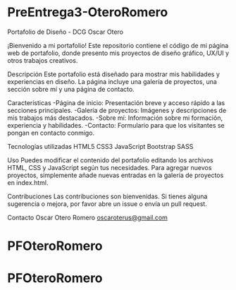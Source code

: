 # PreEntrega3-OteroRomero

Portafolio de Diseño - DCG Oscar Otero

¡Bienvenido a mi portafolio! Este repositorio contiene el código de mi página web de portafolio, donde presento mis proyectos de diseño gráfico, UX/UI y otros trabajos creativos.

Descripción
Este portafolio está diseñado para mostrar mis habilidades y experiencias en diseño. La página incluye una galería de proyectos, una sección sobre mí y una página de contacto.

Características
-Página de inicio: Presentación breve y acceso rápido a las secciones principales.
-Galería de proyectos: Imágenes y descripciones de mis trabajos más destacados.
-Sobre mí: Información sobre mi formación, experiencia y habilidades.
-Contacto: Formulario para que los visitantes se pongan en contacto conmigo.

Tecnologías utilizadas
HTML5
CSS3
JavaScript
Bootstrap
SASS

Uso
Puedes modificar el contenido del portafolio editando los archivos HTML, CSS y JavaScript según tus necesidades. Para agregar nuevos proyectos, simplemente añade nuevas entradas en la galería de proyectos en index.html.

Contribuciones
Las contribuciones son bienvenidas. Si tienes alguna sugerencia o mejora, por favor abre un issue o envía un pull request.

Contacto
Oscar Otero Romero
oscaroterus@gmail.com
# PFOteroRomero
# PFOteroRomero
